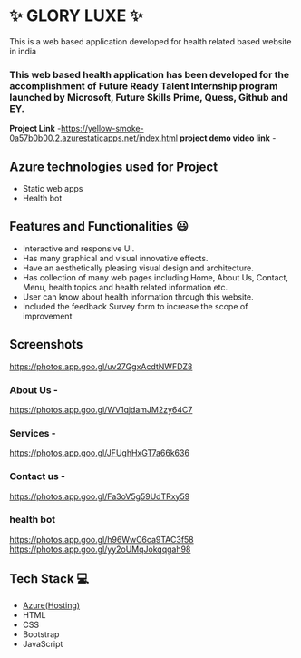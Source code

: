 

# ✨  GLORY LUXE ✨

This is a web based application developed for health related based website in india

### This web based health application has been developed for the accomplishment of Future Ready Talent Internship program launched by Microsoft, Future Skills Prime, Quess, Github and EY.


**Project Link** -https://yellow-smoke-0a57b0b00.2.azurestaticapps.net/index.html
**project demo video link** - 

## Azure technologies used for Project

- Static web apps
- Health bot

## Features and Functionalities 😃

- Interactive and responsive UI.
- Has many graphical and visual innovative effects.
- Have an aesthetically pleasing visual design and architecture.
- Has collection of many web pages including Home, About Us, Contact, Menu, health topics and health related information etc.
- User can know about health information through this website.
- Included the feedback Survey form to increase the scope of improvement 

## Screenshots
https://photos.app.goo.gl/uv27GgxAcdtNWFDZ8

### About Us -
https://photos.app.goo.gl/WV1qjdamJM2zy64C7

### Services -
https://photos.app.goo.gl/JFUghHxGT7a66k636

### Contact us -
https://photos.app.goo.gl/Fa3oV5g59UdTRxy59

### health bot
https://photos.app.goo.gl/h96WwC6ca9TAC3f58
https://photos.app.goo.gl/yy2oUMqJokqqgah98

## Tech Stack 💻

- [Azure(Hosting)](https://azure.microsoft.com/en-in/features/azure-portal/)
- HTML
- CSS
- Bootstrap
- JavaScript
